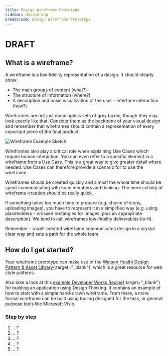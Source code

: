 ```yaml
---
title: Design Wireframe Prototype
sidebar: design-dap
breadcrumb: Design Wireframe Prototype
---
```


# DRAFT

## What is a wireframe?

A wireframe is a low fidelity representation of a design. It should clearly show:

- The main groups of content (what?)
- The structure of information (where?)
- A description and basic visualization of the user – interface interaction (how?)

Wireframes are not just meaningless sets of grey boxes, though they may look exactly like that. Consider them as the backbone of your visual design and remember that wireframes should contain a representation of every important piece of the final product.

![Wireframe Example Sketch](https://pages.github.ibm.com/watson-health-playbook/resources/images/vs/design/wireframes.png)

Wireframes also play a critical role when explaining Use Cases which require human interaction. You can even refer to a specific element in a wireframe from a Use Case. This is a great way to give greater detail where needed. Use Cases can therefore provide a scenario for to use the wireframe.

Wireframes should be created quickly and almost the whole time should be spent communicating with team members and thinking. The mere activity of wireframe-creation should be really quick.

If something takes too much time to prepare (e.g. choice of icons, uploading images), you have to represent it in a simplified way (e.g. using placeholders – crossed rectangles for images, plus an appropriate description). We tend to call wireframes low-fidelity deliverables (lo-fi).

Remember – a well-created wireframe communicates design in a crystal clear way and sets a path for the whole team.

## How do I get started?

Your wireframe prototype can make use of the [Watson Health Design Pattern & Asset Library](https://pages.github.ibm.com/Watson-Health/index.html){:target="_blank"}, which is a great resource for web style patterns.

Also take a look at this [example Developer Works Recipe](https://developer.ibm.com/recipes/tutorials/creating-a-smart-nation-application-design-thinking/){:target="_blank"} for building an application using Design Thinking. It contains an example of how to start with a simple hand-drawn wireframe. From there, a more formal wireframe can be built using tooling designed for the task, or general purpose tools like Microsoft Visio.

### Step by step
1. .. ?
2. .. ?
3. .. ?
4. .. ?
5. .. ?

